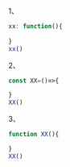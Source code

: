 1、
```js
xx: function(){
    
}
xx()
```



2、
```js
const XX=()=>{

}
XX()
```

3、
 ```js
function XX(){

}
XX()
 ```



